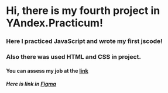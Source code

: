 # Hi, there is my fourth project in YAndex.Practicum!

### Here I practiced JavaScript and wrote **my first jscode**!
### Also there was used HTML and CSS in project.

#### You can assess my job at the [link](https://konstantinn1.github.io/mesto/) 

##### Here is link in [Figma](https://www.figma.com/file/2cn9N9jSkmxD84oJik7xL7/JavaScript.-Sprint-4?node-id=0%3A1)


